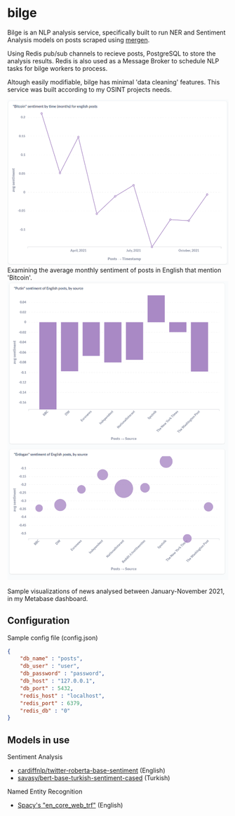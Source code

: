 # bilge

Bilge is an NLP analysis service, specifically built to run NER and Sentiment Analysis models on posts scraped using [mergen](https://github.com/humanova/mergen).

Using Redis pub/sub channels to recieve posts, PostgreSQL to store the analysis results. Redis is also used as a Message Broker to schedule NLP tasks for bilge workers to process. 

Altough easily modifiable, bilge has minimal 'data cleaning' features. This service was built according to my OSINT projects needs.


![metabase dashboard 1](media/metabase_dashboard_1.png)
Examining the average monthly sentiment of posts in English that mention 'Bitcoin'.
![metabase dashboard 2](media/metabase_dashboard_2.png)

Sample visualizations of news analysed between January-November 2021, in my Metabase dashboard. 

## Configuration 
Sample config file (config.json)
```json
{
    "db_name" : "posts",
    "db_user" : "user",
    "db_password" : "password",
    "db_host" : "127.0.0.1",
    "db_port" : 5432,
    "redis_host" : "localhost",
    "redis_port" : 6379,
    "redis_db" : "0"
}
```

## Models in use

Sentiment Analysis 
- [cardiffnlp/twitter-roberta-base-sentiment](https://huggingface.co/cardiffnlp/twitter-roberta-base-sentiment) (English)
- [savasy/bert-base-turkish-sentiment-cased](https://huggingface.co/savasy/bert-base-turkish-sentiment-cased) (Turkish)

Named Entity Recognition
- [Spacy's "en_core_web_trf"](https://spacy.io/models/en#en_core_web_trf) (English)


